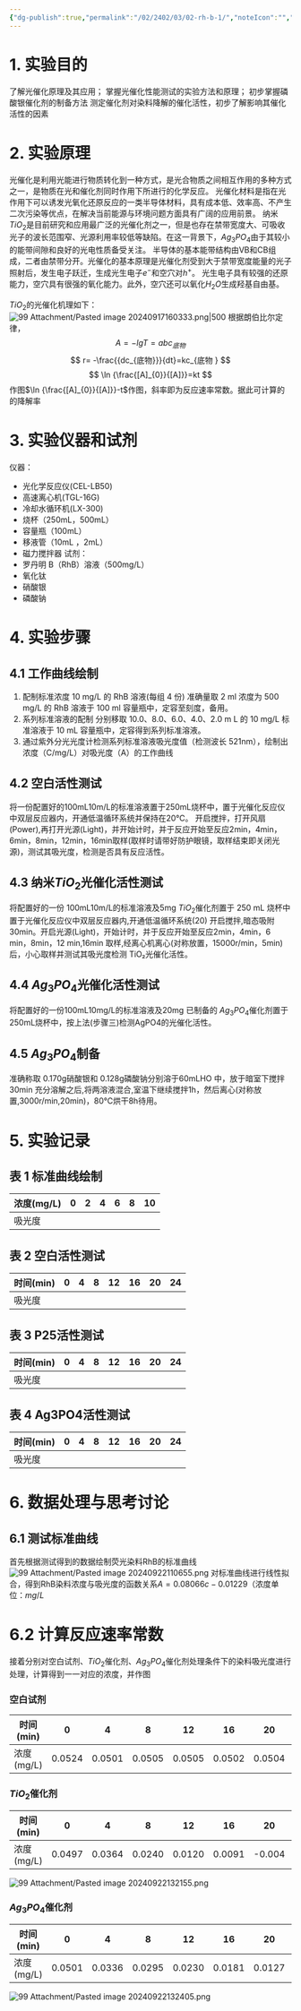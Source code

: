 ```yaml
---
{"dg-publish":true,"permalink":"/02/2402/03/02-rh-b-1/","noteIcon":"","created":"2025-01-31T00:35","updated":"2025-07-01T13:38"}
---
```


# 1. 实验目的
了解光催化原理及其应用；
掌握光催化性能测试的实验方法和原理；
初步掌握磷酸银催化剂的制备方法
测定催化剂对染料降解的催化活性，初步了解影响其催化活性的因素
# 2. 实验原理
光催化是利用光能进行物质转化到一种方式，是光合物质之间相互作用的多种方式之一，是物质在光和催化剂同时作用下所进行的化学反应。
光催化材料是指在光作用下可以诱发光氧化还原反应的一类半导体材料，具有成本低、效率高、不产生二次污染等优点，在解决当前能源与环境问题方面具有广阔的应用前景。
纳米$TiO_{2}$是目前研究和应用最广泛的光催化剂之一，但是也存在禁带宽度大、可吸收光子的波长范围窄、光源利用率较低等缺陷。在这一背景下，$Ag_{3}PO_{4}$由于其较小的能带间隙和良好的光电性质备受关注。
半导体的基本能带结构由VB和CB组成，二者由禁带分开。光催化的基本原理是光催化剂受到大于禁带宽度能量的光子照射后，发生电子跃迁，生成光生电子$e^-$和空穴对$h^+$。
光生电子具有较强的还原能力，空穴具有很强的氧化能力。此外，空穴还可以氧化$H_{2}O$生成羟基自由基。

$TiO_{2}$的光催化机理如下：
![99 Attachment/Pasted image 20240917160333.png|500](/img/user/99%20Attachment/Pasted%20image%2020240917160333.png)
根据朗伯比尔定律，
$$
A=-lgT=abc_{底物}
$$
$$
r= -\frac{{dc_{底物}}}{dt}=kc_{底物
}
$$
$$
\ln {\frac{[A]_{0}}{[A]}}=kt
$$
作图$\ln {\frac{[A]_{0}}{[A]}}-t$作图，斜率即为反应速率常数。据此可计算的的降解率
# 3. 实验仪器和试剂
仪器：
- 光化学反应仪(CEL-LB50)
- 高速离心机(TGL-16G)
- 冷却水循环机(LX-300)
- 烧杯（250mL，500mL）
- 容量瓶（100mL）
- 移液管（10mL ，2mL）
- 磁力搅拌器
试剂：
- 罗丹明 B（RhB）溶液（500mg/L）
- 氧化钛
- 硝酸银
- 磷酸钠
# 4. 实验步骤
## 4.1 工作曲线绘制
1. 配制标准浓度 10 mg/L 的 RhB 溶液(每组 4 份) 
准确量取 2 ml 浓度为 500 mg/L 的 RhB 溶液于 100 ml 容量瓶中，定容至刻度，备用。
2. 系列标准溶液的配制 分别移取 10.0、8.0、6.0、4.0、2.0 m L 的 10 mg/L 标准溶液于 10 mL 容量瓶中，定容得到系列标准溶液。
3. 通过紫外分光光度计检测系列标准溶液吸光度值（检测波长 521nm），绘制出浓度（C/mg/L）对吸光度（A）的工作曲线
## 4.2 空白活性测试
将一份配置好的100mL10m/L的标准溶液置于250mL烧杯中，置于光催化反应仪中双层反应器内，开通低温循环系统并保持在20℃。
开启搅拌，打开风扇(Power),再打开光源(Light)，并开始计时，并于反应开始至反应2min，4min，6min，8min，12min，16min取样(取样时请带好防护眼镜，取样结束即关闭光源)，测试其吸光度，检测是否具有反应活性。
## 4.3 纳米$TiO_{2}$光催化活性测试
将配置好的一份 100mL10m/L的标准溶液及5mg $TiO_{2}$催化剂置于 250 mL 烧杯中
置于光催化反应仪中双层反应器内,开通低温循环系统(20)
开启搅拌,暗态吸附 30min。开启光源(Light)，开始计时，并于反应开始至反应2min，4min，6 min，8min，12 min,16min 取样,经离心机离心(对称放置，15000r/min，5min)后，小心取样并测试其吸光度检测 TiO₂光催化活性。
## 4.4 $Ag_{3}PO_{4}$光催化活性测试
将配置好的一份100mL10mg/L的标准溶液及20mg 已制备的 $Ag_{3}PO_{4}$催化剂置于 250mL烧杯中，按上法(步骤三)检测AgPO4的光催化活性。
## 4.5 $Ag_{3}PO_{4}$制备
准确称取 0.170g硝酸银和 0.128g磷酸钠分别溶于60mLHO 中，放于暗室下搅拌 30min
充分溶解之后,将两溶液混合,室温下继续搅拌1h，然后离心(对称放置,3000r/min,20min)，80℃烘干8h待用。
# 5. 实验记录
表 1 标准曲线绘制
--------------

|浓度(mg/L)| 0| 2| 4| 6| 8| 10|
|---|---|---|---|---|---|---|
|吸光度|||

表 2 空白活性测试
----------------

|时间(min)| 0| 4| 8| 12| 16| 20| 24|
|---|---|---|---|---|---|---|---|
|吸光度|||

表 3 P25活性测试
---------------

|时间(min)| 0| 4| 8| 12| 16| 20| 24|
|---|---|---|---|---|---|---|---|
|吸光度|||

表 4 Ag3PO4活性测试
-----------------

| 时间(min) | 0   | 4   | 8   | 12  | 16  | 20  | 24  |
| ------- | --- | --- | --- | --- | --- | --- | --- |
| 吸光度     |     |     |     |     |     |     |     |
# 6. 数据处理与思考讨论
## 6.1 测试标准曲线
首先根据测试得到的数据绘制荧光染料RhB的标准曲线
![99 Attachment/Pasted image 20240922110655.png](/img/user/99%20Attachment/Pasted%20image%2020240922110655.png)
对标准曲线进行线性拟合，得到RhB染料浓度与吸光度的函数关系$A=0.08066c-0.01229$（浓度单位：$mg/L$
# 6.2 计算反应速率常数
接着分别对空白试剂、$TiO_{2}$催化剂、$Ag_{3}PO_{4}$催化剂处理条件下的染料吸光度进行处理，计算得到一一对应的浓度，并作图
### 空白试剂

| 时间(min)  | 0      | 4      | 8      | 12     | 16     | 20     | 24     |
| -------- | ------ | ------ | ------ | ------ | ------ | ------ | ------ |
| 浓度(mg/L) | 0.0524 | 0.0501 | 0.0505 | 0.0505 | 0.0502 | 0.0504 | 0.0497 |
### $TiO_{2}$催化剂

| 时间(min)  | 0      | 4      | 8      | 12     | 16     | 20     | 24     |
| -------- | ------ | ------ | ------ | ------ | ------ | ------ | ------ |
| 浓度(mg/L) | 0.0497 | 0.0364 | 0.0240 | 0.0120 | 0.0091 | -0.004 | -0.001 |
![99 Attachment/Pasted image 20240922132155.png](/img/user/99%20Attachment/Pasted%20image%2020240922132155.png)




### $Ag_{3}PO_{4}$催化剂

| 时间(min)  | 0      | 4      | 8      | 12     | 16     | 20     | 24     |
| -------- | ------ | ------ | ------ | ------ | ------ | ------ | ------ |
| 浓度(mg/L) | 0.0501 | 0.0336 | 0.0295 | 0.0230 | 0.0181 | 0.0127 | 0.0084 |
![99 Attachment/Pasted image 20240922132405.png](/img/user/99%20Attachment/Pasted%20image%2020240922132405.png)